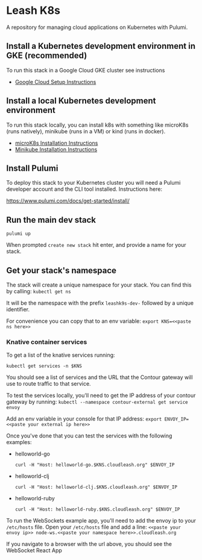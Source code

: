 # Leash K8s

A repository for managing cloud applications on Kubernetes with
Pulumi.

## Install a Kubernetes development environment in GKE (recommended)

To run this stack in a Google Cloud GKE cluster see instructions

- [Google Cloud Setup Instructions](docs/gke.md)

## Install a local Kubernetes development environment

To run this stack locally, you can install k8s with something like microK8s (runs natively), minikube (runs in a VM) or kind (runs in docker).

- [microK8s Installation Instructions](docs/microk8s.md)
- [Minikube Installation Instructions](docs/minikube.md)

## Install Pulumi
To deploy this stack to your Kubernetes cluster you will need a Pulumi developer
account and the CLI tool installed.
Instructions here:

https://www.pulumi.com/docs/get-started/install/

## Run the main dev stack

`pulumi up`

When prompted `create new stack` hit enter, and provide a name for your stack.

## Get your stack's namespace
The stack will create a unique namespace for your stack. You can find this by calling:
`kubectl get ns`

It will be the namespace with the prefix `leashk9s-dev-` followed by a unique identifier.

For convenience you can copy that to an env variable:
`export KNS=<<paste ns here>>`

### Knative container services

To get a list of the knative services running:

`kubectl get services -n $KNS`

You should see a list of services and the URL that the Contour gateway will use to route traffic to that service.

To test the services locally, you'll need to get the IP address of your contour gateway by running:
`kubectl --namespace contour-external get service envoy`

Add an env variable in your console for that IP address:
`export ENVOY_IP=<<paste your external ip here>>`

Once you've done that you can test the services with the following examples:
  - helloworld-go
    ```
    curl -H "Host: helloworld-go.$KNS.cloudleash.org" $ENVOY_IP
    ```
  - helloworld-clj
    ```
    curl -H "Host: helloworld-clj.$KNS.cloudleash.org" $ENVOY_IP
    ```
  - helloworld-ruby
    ```
    curl -H "Host: helloworld-ruby.$KNS.cloudleash.org" $ENVOY_IP
    ```

To run the WebSockets example app, you'll need to add the envoy ip to your `/etc/hosts` file.
Open your `/etc/hosts` file and add a line:
`<<paste your envoy ip>> node-ws.<<paste your namespace here>>.cloudleash.org`

If you navigate to a browser with the url above, you should see the WebSocket React App
